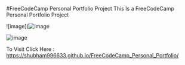 #FreeCodeCamp Personal Portfolio Project
This Is a FreeCodeCamp Personal Portfolio Project
  
  
  ![image](![image](https://user-images.githubusercontent.com/65014926/184369696-7eb189e9-9618-470c-92b7-8f443efe44a5.png)


![image](https://user-images.githubusercontent.com/65014926/185432590-4bcf6211-39d8-485e-ac87-608cc0d3e7b9.png)

  
  
  To Visit Click Here : https://shubham996633.github.io/FreeCodeCamp_Personal_Portfolio/
